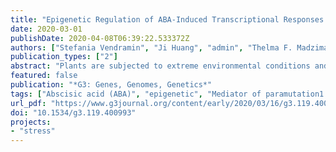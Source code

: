 ```yaml
---
title: "Epigenetic Regulation of ABA-Induced Transcriptional Responses in Maize"
date: 2020-03-01
publishDate: 2020-04-08T06:39:22.533372Z
authors: ["Stefania Vendramin", "Ji Huang", "admin", "Thelma F. Madzima", "Karen M. McGinnis"]
publication_types: ["2"]
abstract: "Plants are subjected to extreme environmental conditions and must adapt rapidly. The phytohormone abscisic acid (ABA) accumulates during abiotic stress, signaling transcriptional changes that trigger physiological responses. Epigenetic modifications often facilitate transcription, particularly at genes exhibiting temporal, tissue-specific and environmentally-induced expression. In maize (Zea mays), MEDIATOR OF PARAMUTATION 1 (MOP1) is required for progression of an RNA-dependent epigenetic pathway that regulates transcriptional silencing of loci genomewide. MOP1 function has been previously correlated with genomic regions adjoining particular types of transposable elements and genic regions, suggesting that this regulatory pathway functions to maintain distinct transcriptional activities within genomic spaces, and that loss of MOP1 may modify the responsiveness of some loci to other regulatory pathways. As critical regulators of gene expression, MOP1 and ABA pathways each regulate specific genes. To determine whether loss of MOP1 impacts ABA-responsive gene expression in maize, mop1-1 and Mop1 homozygous seedlings were subjected to exogenous ABA and RNA-sequencing. A total of 3,242 differentially expressed genes (DEGs) were identified in four pairwise comparisons. Overall, ABA-induced changes in gene expression were enhanced in mop1-1 homozygous plants. The highest number of DEGs were identified in ABA-induced mop1-1 mutants, including many transcription factors; this suggests combinatorial regulatory scenarios including direct and indirect transcriptional responses to genetic disruption (mop1-1) and/or stimulus-induction of a hierarchical, cascading network of responsive genes. Additionally, a modest increase in CHH methylation at putative MOP1-RdDM loci in response to ABA was observed in some genotypes, suggesting that epigenetic variation might influence environmentally-induced transcriptional responses in maize."
featured: false
publication: "*G3: Genes, Genomes, Genetics*"
tags: ["Abscisic acid (ABA)", "epigenetic", "Mediator of paramutation1 (MOP1)", "siRNAs", "Zea mays"]
url_pdf: "https://www.g3journal.org/content/early/2020/03/16/g3.119.400993"
doi: "10.1534/g3.119.400993"
projects:
- "stress"
---
```

